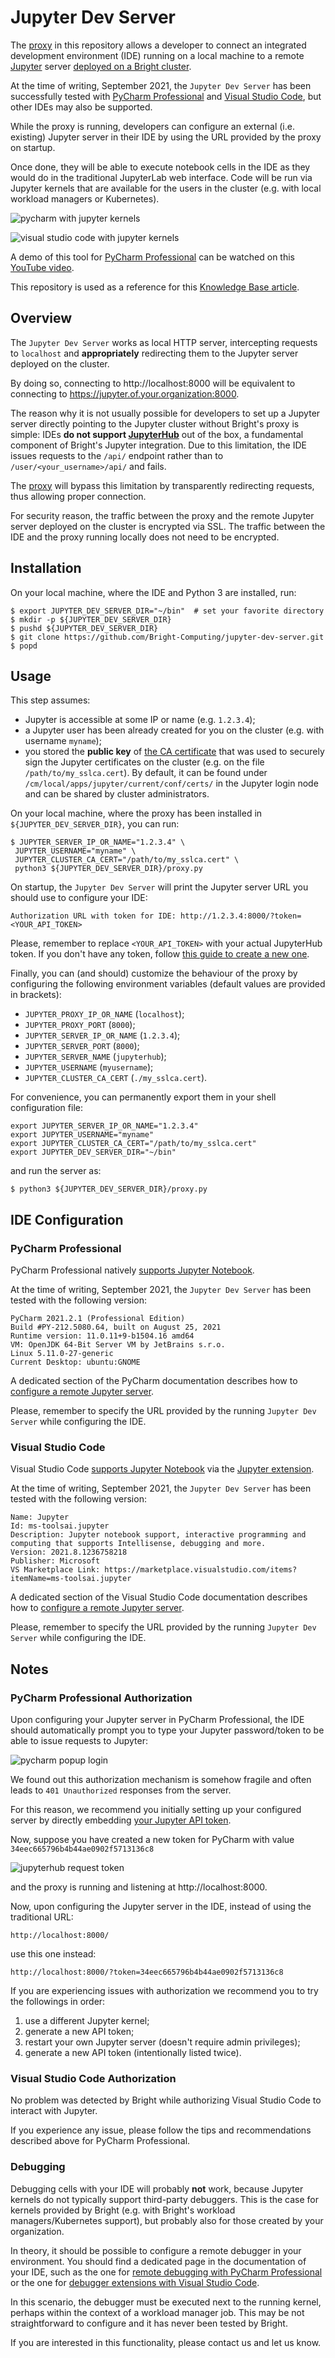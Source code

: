 # Jupyter Dev Server

The [proxy](proxy.py) in this repository allows a developer to connect an integrated development environment (IDE) running on a local machine to a remote [Jupyter](https://jupyter.org/) server [deployed on a Bright cluster](https://www.brightcomputing.com/blog/understanding-the-bright-cluster-manager-9.1-integration-with-jupyter).

At the time of writing, September 2021, the `Jupyter Dev Server` has been successfully tested with [PyCharm Professional](https://www.jetbrains.com/pycharm/) and [Visual Studio Code](https://code.visualstudio.com/), but other IDEs may also be supported.

While the proxy is running, developers can configure an external (i.e. existing) Jupyter server in their IDE by using the URL provided by the proxy on startup.

Once done, they will be able to execute notebook cells in the IDE as they would do in the traditional JupyterLab web interface.
Code will be run via Jupyter kernels that are available for the users in the cluster (e.g. with local workload managers or Kubernetes).

![pycharm with jupyter kernels](doc/jupyter-dev-server-cropped.gif)

![visual studio code with jupyter kernels](doc/vcs_screenshot.png)

A demo of this tool for [PyCharm Professional](https://www.jetbrains.com/pycharm/) can be watched on this [YouTube video](https://www.youtube.com/watch?v=fqOSfwtR1yI).

This repository is used as a reference for this [Knowledge Base article](https://kb.brightcomputing.com/knowledge-base/running-jupyter-kernels-with-an-ide/).


## Overview

The `Jupyter Dev Server` works as local HTTP server, intercepting requests to `localhost` and **appropriately** redirecting them to the Jupyter server deployed on the cluster.

By doing so, connecting to http://localhost:8000 will be equivalent to connecting to https://jupyter.of.your.organization:8000.

The reason why it is not usually possible for developers to set up a Jupyter server directly pointing to the Jupyter cluster without Bright's proxy is simple: IDEs **do not support [JupyterHub](https://jupyter.org/hub)** out of the box, a fundamental component of Bright's Jupyter integration.
Due to this limitation, the IDE issues requests to the `/api/` endpoint rather than to `/user/<your_username>/api/` and fails.

The [proxy](proxy.py) will bypass this limitation by transparently redirecting requests, thus allowing proper connection.

For security reason, the traffic between the proxy and the remote Jupyter server deployed on the cluster is encrypted via SSL.
The traffic between the IDE and the proxy running locally does not need to be encrypted.


## Installation
On your local machine, where the IDE and Python 3 are installed, run:

```
$ export JUPYTER_DEV_SERVER_DIR="~/bin"  # set your favorite directory
$ mkdir -p ${JUPYTER_DEV_SERVER_DIR}
$ pushd ${JUPYTER_DEV_SERVER_DIR}
$ git clone https://github.com/Bright-Computing/jupyter-dev-server.git
$ popd
```


## Usage
This step assumes:
* Jupyter is accessible at some IP or name (e.g. `1.2.3.4`); 
* a Jupyter user has been already created for you on the cluster (e.g. with username `myname`);
* you stored the **public key** of [the CA certificate](https://en.wikipedia.org/wiki/Certificate_authority) that was used to securely sign the Jupyter certificates on the cluster (e.g. on the file `/path/to/my_sslca.cert`). By default, it can be found under `/cm/local/apps/jupyter/current/conf/certs/` in the Jupyter login node and can be shared by cluster administrators.

On your local machine, where the proxy has been installed in `${JUPYTER_DEV_SERVER_DIR}`, you can run: 

```
$ JUPYTER_SERVER_IP_OR_NAME="1.2.3.4" \
 JUPYTER_USERNAME="myname" \
 JUPYTER_CLUSTER_CA_CERT="/path/to/my_sslca.cert" \
 python3 ${JUPYTER_DEV_SERVER_DIR}/proxy.py
```

On startup, the `Jupyter Dev Server` will print the Jupyter server URL you should use to configure your IDE:
```
Authorization URL with token for IDE: http://1.2.3.4:8000/?token=<YOUR_API_TOKEN>
```

Please, remember to replace `<YOUR_API_TOKEN>` with your actual JupyterHub token.
If you don't have any token, follow [this guide to create a new one](https://jupyterhub.readthedocs.io/en/stable/reference/rest.html#create-an-api-token).

Finally, you can (and should) customize the behaviour of the proxy by configuring the following environment variables (default values are provided in brackets):

* `JUPYTER_PROXY_IP_OR_NAME` (`localhost`);
* `JUPYTER_PROXY_PORT` (`8000`);
* `JUPYTER_SERVER_IP_OR_NAME` (`1.2.3.4`);
* `JUPYTER_SERVER_PORT` (`8000`);
* `JUPYTER_SERVER_NAME` (`jupyterhub`);
* `JUPYTER_USERNAME` (`myusername`);
* `JUPYTER_CLUSTER_CA_CERT` (`./my_sslca.cert`).

For convenience, you can permanently export them in your shell configuration file:
```
export JUPYTER_SERVER_IP_OR_NAME="1.2.3.4"
export JUPYTER_USERNAME="myname"
export JUPYTER_CLUSTER_CA_CERT="/path/to/my_sslca.cert"
export JUPYTER_DEV_SERVER_DIR="~/bin"
```
and run the server as:
```
$ python3 ${JUPYTER_DEV_SERVER_DIR}/proxy.py
```


## IDE Configuration

### PyCharm Professional

PyCharm Professional natively [supports Jupyter Notebook](https://www.jetbrains.com/help/pycharm/configuring-jupyter-notebook.html).

At the time of writing, September 2021, the `Jupyter Dev Server` has been tested with the following version:
```
PyCharm 2021.2.1 (Professional Edition)
Build #PY-212.5080.64, built on August 25, 2021
Runtime version: 11.0.11+9-b1504.16 amd64
VM: OpenJDK 64-Bit Server VM by JetBrains s.r.o.
Linux 5.11.0-27-generic
Current Desktop: ubuntu:GNOME
```

A dedicated section of the PyCharm documentation describes how to [configure a remote Jupyter server](https://www.jetbrains.com/help/pycharm/configuring-jupyter-notebook.html#configure-server).

Please, remember to specify the URL provided by the running `Jupyter Dev Server` while configuring the IDE.


### Visual Studio Code

Visual Studio Code [supports Jupyter Notebook](https://code.visualstudio.com/docs/datascience/jupyter-notebooks) via the [Jupyter extension](https://marketplace.visualstudio.com/items?itemName=ms-toolsai.jupyter).

At the time of writing, September 2021, the `Jupyter Dev Server` has been tested with the following version:
```
Name: Jupyter
Id: ms-toolsai.jupyter
Description: Jupyter notebook support, interactive programming and computing that supports Intellisense, debugging and more.
Version: 2021.8.1236758218
Publisher: Microsoft
VS Marketplace Link: https://marketplace.visualstudio.com/items?itemName=ms-toolsai.jupyter
```

A dedicated section of the Visual Studio Code documentation describes how to [configure a remote Jupyter server](https://code.visualstudio.com/docs/datascience/jupyter-notebooks#_connect-to-a-remote-jupyter-server).

Please, remember to specify the URL provided by the running `Jupyter Dev Server` while configuring the IDE.


## Notes

### PyCharm Professional Authorization

Upon configuring your Jupyter server in PyCharm Professional, the IDE should automatically prompt you to type your Jupyter password/token to be able to issue requests to Jupyter:

![pycharm popup login](doc/pycharm_popup_login.png)

We found out this authorization mechanism is somehow fragile and often leads to `401 Unauthorized` responses from the server.

For this reason, we recommend you initially setting up your configured server by directly embedding [your Jupyter API token](https://jupyterhub.readthedocs.io/en/stable/reference/rest.html).

Now, suppose you have created a new token for PyCharm with value `34eec665796b4b44ae0902f5713136c8`

![jupyterhub request token](doc/jupyterhub_request_token.png)

and the proxy is running and listening at http://localhost:8000.

Now, upon configuring the Jupyter server in the IDE, instead of using the traditional URL:
```
http://localhost:8000/
```
use this one instead:
```
http://localhost:8000/?token=34eec665796b4b44ae0902f5713136c8
```

If you are experiencing issues with authorization we recommend you to try the followings in order:
1. use a different Jupyter kernel;
2. generate a new API token;
3. restart your own Jupyter server (doesn't require admin privileges);
4. generate a new API token (intentionally listed twice).


### Visual Studio Code Authorization

No problem was detected by Bright while authorizing Visual Studio Code to interact with Jupyter.

If you experience any issue, please follow the tips and recommendations described above for PyCharm Professional.


### Debugging

Debugging cells with your IDE will probably **not** work, because Jupyter kernels do not typically support third-party debuggers.
This is the case for kernels provided by Bright (e.g. with Bright's workload managers/Kubernetes support), but probably also for those created by your organization.

In theory, it should be possible to configure a remote debugger in your environment.
You should find a dedicated page in the documentation of your IDE, such as the one for [remote debugging with PyCharm Professional](https://www.jetbrains.com/help/pycharm/remote-debugging-with-product.html) or the one for [debugger extensions with Visual Studio Code](https://code.visualstudio.com/docs/editor/debugging#_debugger-extensions).

In this scenario, the debugger must be executed next to the running kernel, perhaps within the context of a workload manager job.
This may be not straightforward to configure and it has never been tested by Bright.

If you are interested in this functionality, please contact us and let us know.
